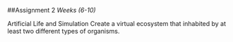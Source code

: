 ##Assignment 2
*Weeks (6-10)*

Artificial Life and Simulation
Create a virtual ecosystem that inhabited by at least two different types of organisms.
